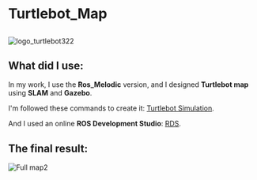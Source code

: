 # Turtlebot_Map

##
![logo_turtlebot322](https://user-images.githubusercontent.com/85634050/125541377-0d586fe8-ae9a-49e3-b0c1-0c0dcf6d95f1.png)
##

## What did I use:
In my work, I use the **Ros_Melodic** version, and I designed **Turtlebot map** using **SLAM** and **Gazebo**.

I'm followed these commands to create it: [Turtlebot Simulation](https://emanual.robotis.com/docs/en/platform/turtlebot3/simulation/).

And I used an online **ROS Development Studio**: [RDS](https://www.theconstructsim.com/).

## The final result:

![Full map2](https://user-images.githubusercontent.com/85634050/125542839-b5794812-66fb-4577-826d-9c40c7895386.png)




